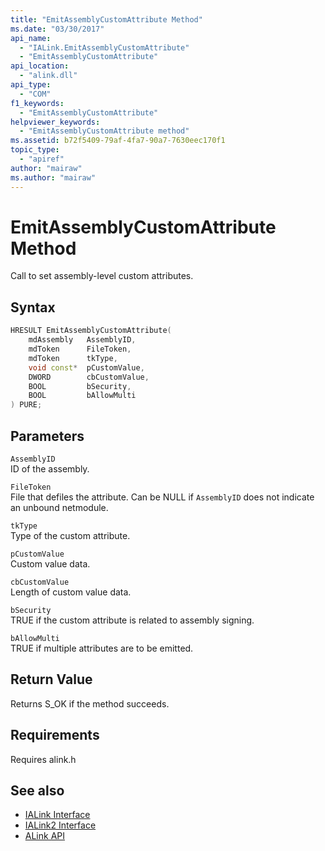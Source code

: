 ```yaml
---
title: "EmitAssemblyCustomAttribute Method"
ms.date: "03/30/2017"
api_name: 
  - "IALink.EmitAssemblyCustomAttribute"
  - "EmitAssemblyCustomAttribute"
api_location: 
  - "alink.dll"
api_type: 
  - "COM"
f1_keywords: 
  - "EmitAssemblyCustomAttribute"
helpviewer_keywords: 
  - "EmitAssemblyCustomAttribute method"
ms.assetid: b72f5409-79af-4fa7-90a7-7630eec170f1
topic_type: 
  - "apiref"
author: "mairaw"
ms.author: "mairaw"
---
```

# EmitAssemblyCustomAttribute Method
Call to set assembly-level custom attributes.  
  
## Syntax  
  
```cpp  
HRESULT EmitAssemblyCustomAttribute(  
    mdAssembly   AssemblyID,  
    mdToken      FileToken,  
    mdToken      tkType,  
    void const*  pCustomValue,  
    DWORD        cbCustomValue,  
    BOOL         bSecurity,  
    BOOL         bAllowMulti  
) PURE;  
```  
  
## Parameters  
 `AssemblyID`  
 ID of the assembly.  
  
 `FileToken`  
 File that defiles the attribute. Can be NULL if `AssemblyID` does not indicate an unbound netmodule.  
  
 `tkType`  
 Type of the custom attribute.  
  
 `pCustomValue`  
 Custom value data.  
  
 `cbCustomValue`  
 Length of custom value data.  
  
 `bSecurity`  
 TRUE if the custom attribute is related to assembly signing.  
  
 `bAllowMulti`  
 TRUE if multiple attributes are to be emitted.  
  
## Return Value  
 Returns S_OK if the method succeeds.  
  
## Requirements  
 Requires alink.h  
  
## See also

- [IALink Interface](ialink-interface.md)
- [IALink2 Interface](ialink2-interface.md)
- [ALink API](index.md)
